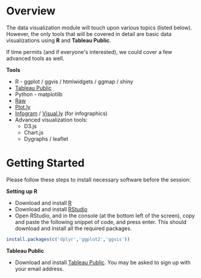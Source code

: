 Overview
=========
The data visualization module will touch upon various topics (listed below). However, the only tools that will be covered in detail are basic data visualizations using **R** and **Tableau Public**. 

If time permits (and if everyone's interested), we could cover a few advanced tools as well.

**Tools**

- R - ggplot / ggvis / htmlwidgets / ggmap / shiny
- [Tableau Public](https://public.tableau.com/)
- Python - matplotlib
- [Raw](http://raw.densitydesign.org/)
- [Plot.ly](https://plot.ly/)
- [Infogram](https://infogr.am/) / [Visual.ly](http://visual.ly/) (for infographics)
- Advanced visualization tools:
    + D3.js
    + Chart.js
    + Dygraphs / leaflet


Getting Started
===============
Please follow these steps to install necessary software before the session:

**Setting up R**

- Download and install [R](https://cran.r-project.org/)
- Download and install [RStudio](https://www.rstudio.com/products/rstudio/download/)
- Open RStudio, and in the console (at the bottom left of the screen), copy and paste the following snippet of code, and press enter. This should download and install all the required packages.
```R
install.packages(c('dplyr','ggplot2','ggvis'))
```

**Tableau Public**

- Download and install [Tableau Public](https://public.tableau.com/s/download). You may be asked to sign up with your email address.
